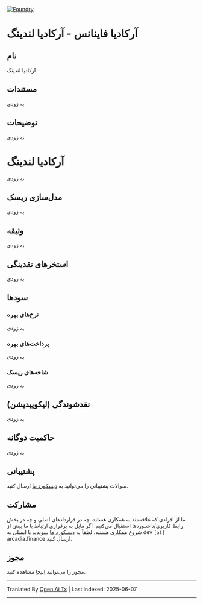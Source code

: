 [![Foundry][foundry-badge]][foundry]

[foundry]: https://getfoundry.sh/
[foundry-badge]: https://img.shields.io/badge/Built%20with-Foundry-FFDB1C.svg

# آرکادیا فاینانس - آرکادیا لندینگ

## نام

آرکادیا لندینگ

## مستندات

به زودی

## توضیحات

به زودی

# آرکادیا لندینگ

به زودی

## مدل‌سازی ریسک

به زودی

## وثیقه

به زودی

## استخرهای نقدینگی

به زودی

## سودها

### نرخ‌های بهره

به زودی

### پرداخت‌های بهره

به زودی

### شاخه‌های ریسک

به زودی

## نقدشوندگی (لیکوییدیشن)

به زودی

## حاکمیت دوگانه

به زودی

## پشتیبانی

سوالات پشتیبانی را می‌توانید به [دیسکورد ما](https://discord.gg/PXcr8SEeTH) ارسال کنید.

## مشارکت

ما از افرادی که علاقه‌مند به همکاری هستند، چه در قراردادهای اصلی و چه در بخش رابط کاربری/داشبوردها استقبال می‌کنیم.
اگر مایل به برقراری ارتباط با ما پیش از شروع همکاری هستید، لطفاً به [دیسکورد ما](https://discord.gg/PXcr8SEeTH) بپیوندید یا ایمیلی به dev `[at]` arcadia.finance ارسال کنید.

## مجوز

مجوز را می‌توانید [اینجا](https://raw.githubusercontent.com/arcadia-finance/lending-v2/main/LICENSE.md) مشاهده کنید.

---

Tranlated By [Open Ai Tx](https://github.com/OpenAiTx/OpenAiTx) | Last indexed: 2025-06-07

---